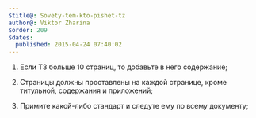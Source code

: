 ```yaml
---
$title@: Sovety-tem-kto-pishet-tz
author@: Viktor Zharina
$order: 209
$dates:
  published: 2015-04-24 07:40:02
---
```

1. Если ТЗ больше 10 страниц, то добавьте в него содержание;

2. Страницы должны проставлены на каждой странице, кроме титульной, содержания и приложений;

3. Примите какой-либо стандарт и следуте ему по всему документу;